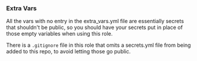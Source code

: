 ### Extra Vars

All the vars with no entry in the extra_vars.yml file are essentially secrets that shouldn't be public, so you should have 
your secrets put in place of those empty variables when using this role.

There is a `.gitignore` file in this role that omits a secrets.yml file from being added to this repo, to avoid letting those go public.
